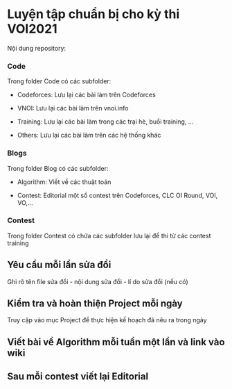 # Luyện tập chuẩn bị cho kỳ thi VOI2021

Nội dung repository:

### Code
Trong folder Code có các subfolder:

- Codeforces: Lưu lại các bài làm trên Codeforces

- VNOI: Lưu lại các bài làm trên vnoi.info

- Training: Lưu lại các bài làm trong các trại hè, buổi training, ...

- Others: Lưu lại các bài làm trên các hệ thống khác


### Blogs
Trong folder Blog có các subfolder:

- Algorithm: Viết về các thuật toán

- Contest: Editorial một số contest trên Codeforces, CLC OI Round, VOI, VO,...

### Contest
Trong folder Contest có chứa các subfolder lưu lại đề thi từ các contest training

## Yêu cầu mỗi lần sửa đổi
Ghi rõ tên file sửa đổi - nội dung sửa đổi - lí do sửa đổi (nếu có)

## Kiểm tra và hoàn thiện Project mỗi ngày
Truy cập vào mục Project để thực hiện kế hoạch đã nêu ra trong ngày

## Viết bài về Algorithm mỗi tuần một lần và link vào wiki

## Sau mỗi contest viết lại Editorial

